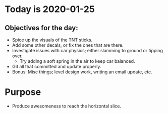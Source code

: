 # Today is 2020-01-25

## Objectives for the day:

- Spice up the visuals of the TNT sticks.
- Add some other decals, or fix the ones that are there.
- Investigate issues with car physics; either slamming to ground or tipping over.
  - Try adding a soft spring in the air to keep car balanced.
- Git all that committed and update properly.
- Bonus: Misc things; level design work, writing an email update, etc.


# Purpose

- Produce awesomeness to reach the horizontal slice.
